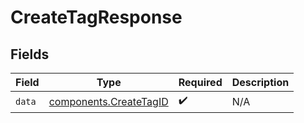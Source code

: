 # CreateTagResponse


## Fields

| Field                                                        | Type                                                         | Required                                                     | Description                                                  |
| ------------------------------------------------------------ | ------------------------------------------------------------ | ------------------------------------------------------------ | ------------------------------------------------------------ |
| `data`                                                       | [components.CreateTagID](../../models/shared/createtagid.md) | :heavy_check_mark:                                           | N/A                                                          |